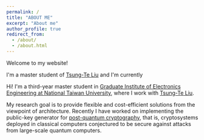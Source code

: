 ```yaml
---
permalink: /
title: "ABOUT ME"
excerpt: "About me"
author_profile: true
redirect_from: 
  - /about/
  - /about.html
---
```


Welcome to my website!  

I'm a master student of [Tsung-Te Liu](http://www.ee.ntu.edu.tw/profile2.php?id=1020909)
and I'm currently 

Hi! I'm a third-year master student in [Graduate Institute of Electronics Engineering at National Taiwan University](https://giee.ntu.edu.tw/), where I work with [Tsung-Te Liu](http://www.ee.ntu.edu.tw/profile2.php?id=1020909).  

My research goal is to provide flexible and cost-efficient solutions from the viewpoint of architecture.
Recently I have worked on implementing the public-key generator for [post-quantum cryptography](https://csrc.nist.gov/projects/post-quantum-cryptography/round-3-submissions), that is, cryptosystems deployed in classical computers conjectured to be secure against attacks from large-scale quantum computers.

